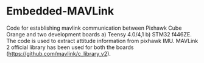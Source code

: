 # Embedded-MAVLink
Code for establishing mavlink communication between Pixhawk Cube Orange and two development boards a) Teensy 4.0/4,1 b) STM32 f446ZE. The code is used to extract attitude information from pixhawk IMU.  MAVLink 2 official library has been used for both the boards (https://github.com/mavlink/c_library_v2). 
